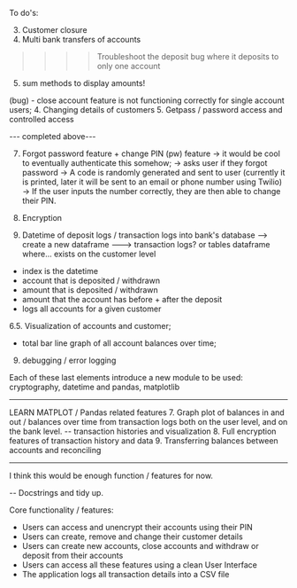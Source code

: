 
To do's:

3. Customer closure
4. Multi bank transfers of accounts

>>>> Troubleshoot the deposit bug where it deposits to only one account
5. sum methods to display amounts!

(bug) - close account feature is not functioning correctly for single account users;
4. Changing details of customers
5. Getpass / password access and controlled access

--- completed above---


7. Forgot password feature + change PIN (pw) feature -> it would be cool to eventually authenticate this somehow;
-> asks user if they forgot password
-> A code is randomly generated and sent to user (currently it is printed, later it will be sent to an email or phone number using Twilio)
-> If the user inputs the number correctly, they are then able to change their PIN.


8. Encryption





6. Datetime of deposit logs / transaction logs into bank's database
--> create a new dataframe
---> transaction logs? or tables
dataframe where...
exists on the customer level
- index is the datetime
- account that is deposited / withdrawn
- amount that is deposited / withdrawn
- amount that the account has before + after the deposit
- logs all accounts for a given customer


6.5. Visualization of accounts and customer;
- total bar line graph of all account balances over time;




9. debugging / error logging

Each of these last elements introduce a new module to be used: cryptography, datetime and pandas, matplotlib

--------

LEARN MATPLOT / Pandas related features
7. Graph plot of balances in and out / balances over time from transaction logs both on the user level, and on the bank level.
-- transaction histories and visualization
8. Full encryption features of transaction history and data
9. Transferring balances between accounts and reconciling

--------
I think this would be enough function / features for now.






-- Docstrings and tidy up.

Core functionality / features:
- Users can access and unencrypt their accounts using their PIN
- Users can create, remove and change their customer details
- Users can create new accounts, close accounts and withdraw or deposit from their accounts
- Users can access all these features using a clean User Interface
- The application logs all transaction details into a CSV file
